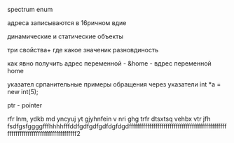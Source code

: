spectrum
enum

адреса
записываются в 16ричном вдие

динамические и статические объекты

три свойства+
где какое значеник
разновдиность

как явно получить адрес переменной - &home - вдрес переменной home


указател
српанительные примеры обращения через указатели
int *a = new int(5);

ptr - pointer




rfr lnm, ydkb md yncyuj yt gjyhnfein v nri ghg trfr dtsxtsq vehbx vtr jfh fsdfgsfggggfffhhhhfffddfgdfgdfgdfdgfdgdffffffffffffffffffffffffffffffffffffffffffffffffffffffffffffffffffffffffffffffffff2